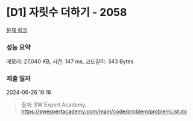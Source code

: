 # [D1] 자릿수 더하기 - 2058 

[문제 링크](https://swexpertacademy.com/main/code/problem/problemDetail.do?contestProbId=AV5QPRjqA10DFAUq) 

### 성능 요약

메모리: 27,040 KB, 시간: 147 ms, 코드길이: 343 Bytes

### 제출 일자

2024-06-26 19:18



> 출처: SW Expert Academy, https://swexpertacademy.com/main/code/problem/problemList.do